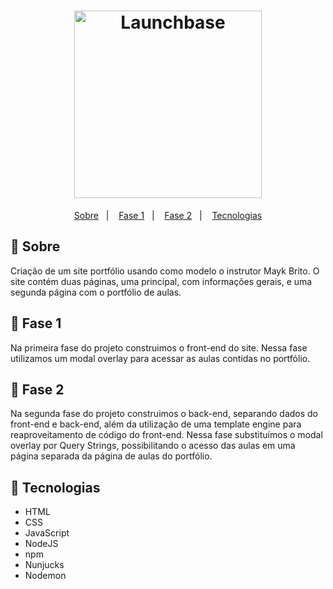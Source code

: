 <h1 align="center">
    <img alt="Launchbase" src="https://storage.googleapis.com/golden-wind/bootcamp-launchbase/logo.png" width="300px" />
</h1>

<p align="center">
  <a href="#rocket-sobre">Sobre</a>&nbsp;&nbsp;&nbsp;|&nbsp;&nbsp;&nbsp;
  <a href="#pushpin-fase-1">Fase 1</a>&nbsp;&nbsp;&nbsp;|&nbsp;&nbsp;&nbsp;
  <a href="#pushpin-fase-2">Fase 2</a>&nbsp;&nbsp;&nbsp;|&nbsp;&nbsp;&nbsp;
  <a href="#pushpin-tecnologias">Tecnologias</a>
</p>

## :rocket: Sobre

<p>Criação de um site portfólio usando como modelo o instrutor Mayk Brito. O site contém duas páginas, uma principal, com informações gerais, e uma segunda página com o portfólio de aulas.</p>

## :pushpin: Fase 1

<p>Na primeira fase do projeto construimos o front-end do site. Nessa fase utilizamos um modal overlay para acessar as aulas contidas no portfólio.</p>

## :pushpin: Fase 2

<p>Na segunda fase do projeto construimos o back-end, separando dados do front-end e back-end, além da utilização de uma template engine para reaproveitamento de código do front-end. Nessa fase substituímos o modal overlay por Query Strings, possibilitando o acesso das aulas em uma página separada da página de aulas do portfólio.</p>

## :pushpin: Tecnologias

- HTML
- CSS
- JavaScript
- NodeJS
- npm
- Nunjucks
- Nodemon